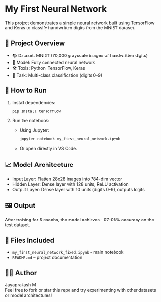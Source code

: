 # My First Neural Network

This project demonstrates a simple neural network built using TensorFlow and Keras to classify handwritten digits from the MNIST dataset.

## 📌 Project Overview

- 📚 Dataset: MNIST (70,000 grayscale images of handwritten digits)
- 🧠 Model: Fully connected neural network
- 🛠 Tools: Python, TensorFlow, Keras
- 🧪 Task: Multi-class classification (digits 0–9)

## 🚀 How to Run

1. Install dependencies:
    ```bash
    pip install tensorflow
    ```

2. Run the notebook:
    - Using Jupyter:
        ```bash
        jupyter notebook my_first_neural_network.ipynb
        ```
    - Or open directly in VS Code.

## 📈 Model Architecture

- Input Layer: Flatten 28x28 images into 784-dim vector
- Hidden Layer: Dense layer with 128 units, ReLU activation
- Output Layer: Dense layer with 10 units (digits 0-9), outputs logits

## 🖼 Output

After training for 5 epochs, the model achieves ~97-98% accuracy on the test dataset.

## 📁 Files Included

- `my_first_neural_network_fixed.ipynb` – main notebook
- `README.md` – project documentation

## 🧑‍💻 Author

Jayaprakash M  
Feel free to fork or star this repo and try experimenting with other datasets or model architectures!
